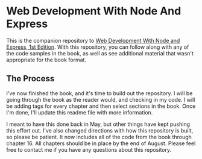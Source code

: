 # Web Development With Node And Express

This is the companion repository to [Web Development With Node and Express, 1st Edition](http://shop.oreilly.com/product/0636920032977.do).  With this repository, you can follow along with any of the code samples in the book, as well as see additional material that wasn't appropriate for the book format.

## The Process

I've now finished the book, and it's time to build out the repository.  I will be going through the book as the reader would, and checking in my code.  I will be adding tags for every chapter and then select sections in the book.  Once I'm done, I'll update this readme file with more information.

I meant to have this done back in May, but other things have kept pushing this effort out.  I've also changed directions with how this repository is built, so please be patient.  It now includes all of the code from the book through chapter 16.  All chapters should be in place by the end of August.  Please feel free to contact me if you have any questions about this repository.


